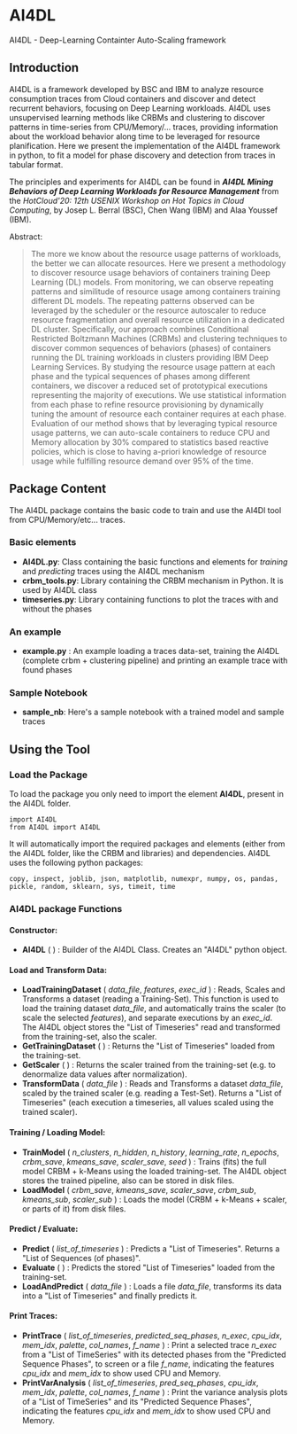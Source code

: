 # AI4DL

AI4DL - Deep-Learning Containter Auto-Scaling framework

## Introduction

AI4DL is a framework developed by BSC and IBM to analyze resource consumption traces from Cloud containers and discover and detect recurrent behaviors, focusing on Deep Learning workloads. AI4DL uses unsupervised learning methods like CRBMs and clustering to discover patterns in time-series from CPU/Memory/... traces, providing information about the workload behavior along time to be leveraged for resource planification. Here we present the implementation of the AI4DL framework in python, to fit a model for phase discovery and detection from traces in tabular format.


The principles and experiments for AI4DL can be found in ***AI4DL Mining Behaviors of Deep Learning Workloads for Resource Management*** from the *HotCloud'20: 12th USENIX Workshop on Hot Topics in Cloud Computing*, by Josep L. Berral (BSC), Chen Wang (IBM) and Alaa Youssef (IBM).

Abstract:

> The more we know about the resource usage patterns of workloads, the better we can allocate resources. Here we present a methodology to discover resource usage behaviors of containers training Deep Learning (DL) models. From monitoring, we can observe repeating patterns and similitude of resource usage among containers training different DL models. The repeating patterns observed can be leveraged by the scheduler or the resource autoscaler to reduce resource fragmentation and overall resource utilization in a dedicated DL cluster. Specifically, our approach combines Conditional Restricted Boltzmann Machines (CRBMs) and clustering techniques to discover common sequences of behaviors (phases) of containers running the DL training workloads in clusters providing IBM Deep Learning Services. By studying the resource usage pattern at each phase and the typical sequences of phases among different containers, we discover a reduced set of prototypical executions representing the majority of executions. We use statistical information from each phase to refine resource provisioning by dynamically tuning the amount of resource each container requires at each phase. Evaluation of our method shows that by leveraging typical resource usage patterns, we can auto-scale containers to reduce CPU and Memory allocation by 30% compared to statistics based reactive policies, which is close to having a-priori knowledge of resource usage while fulfilling resource demand over 95% of the time.

## Package Content

The AI4DL package contains the basic code to train and use the AI4Dl tool from CPU/Memory/etc... traces.

### Basic elements
 
 * **AI4DL.py**: Class containing the basic functions and elements for *training* and *predicting* traces using the AI4DL mechanism
 * **crbm_tools.py**: Library containing the CRBM mechanism in Python. It is used by AI4DL class 
 * **timeseries.py**: Library containing functions to plot the traces with and without the phases
 
### An example

 * **example.py** : An example loading a traces data-set, training the AI4DL (complete crbm + clustering pipeline) and printing an example trace with found phases 
 
### Sample Notebook

 * **sample_nb**: Here's a sample notebook with a trained model and sample traces

## Using the Tool

### Load the Package

To load the package you only need to import the element **AI4DL**, present in the AI4DL folder.

```
import AI4DL
from AI4DL import AI4DL
```

It will automatically import the required packages and elements (either from the AI4DL folder, like the CRBM and libraries) and dependencies. AI4DL uses the following python packages:

```
copy, inspect, joblib, json, matplotlib, numexpr, numpy, os, pandas, pickle, random, sklearn, sys, timeit, time
```

### AI4DL package Functions

#### Constructor:
- **AI4DL** ( ) : Builder of the AI4DL Class. Creates an "AI4DL" python object.
 
#### Load and Transform Data:

- **LoadTrainingDataset** ( *data_file*, *features*, *exec_id* ) : 	Reads, Scales and Transforms a dataset (reading a Training-Set). This function is used to load the training dataset *data_file*, and automatically trains the scaler (to scale the selected *features*), and separate executions by an *exec_id*. The AI4DL object stores the "List of Timeseries" read and transformed from the training-set, also the scaler.
- **GetTrainingDataset** ( ) : Returns the "List of Timeseries" loaded from the training-set.
- **GetScaler** ( ) : Returns the scaler trained from the training-set (e.g. to denormalize data values after normalization).
- **TransformData** ( *data_file* ) : Reads and Transforms a dataset *data_file*, scaled by the trained scaler (e.g. reading a Test-Set). Returns a "List of Timeseries" (each execution a timeseries, all values scaled using the trained scaler).

#### Training / Loading Model:
- **TrainModel** ( *n_clusters*, *n_hidden*, *n_history*, *learning_rate*, *n_epochs*, *crbm_save*, *kmeans_save*, *scaler_save*, *seed* ) : Trains (fits) the full model CRBM + k-Means using the loaded training-set. The AI4DL object stores the trained pipeline, also can be stored in disk files.
- **LoadModel** ( *crbm_save*, *kmeans_save*, *scaler_save*, *crbm_sub*, *kmeans_sub*, *scaler_sub* ) : Loads the model (CRBM + k-Means + scaler, or parts of it) from disk files.

#### Predict / Evaluate:
- **Predict** ( *list_of_timeseries* ) : Predicts a "List of Timeseries". Returns a "List of Sequences (of phases)".
- **Evaluate** ( ) : Predicts the stored "List of Timeseries" loaded from the training-set.
- **LoadAndPredict** ( *data_file* ) : Loads a file *data_file*, transforms its data into a "List of Timeseries" and finally predicts it.

#### Print Traces:
- **PrintTrace** ( *list_of_timeseries*, *predicted_seq_phases*, *n_exec*, *cpu_idx*, *mem_idx*, *palette*, *col_names*, *f_name* ) : Print a selected trace *n_exec* from a "List of TimeSeries" with its detected phases from the "Predicted Sequence Phases", to screen or a file *f_name*, indicating the features *cpu_idx* and *mem_idx* to show used CPU and Memory.
- **PrintVarAnalysis** ( *list_of_timeseries*, *pred_seq_phases*, *cpu_idx*, *mem_idx*, *palette*, *col_names*, *f_name* ) : Print the variance analysis plots of a "List of TimeSeries" and its "Predicted Sequence Phases", indicating the features *cpu_idx* and *mem_idx* to show used CPU and Memory.
